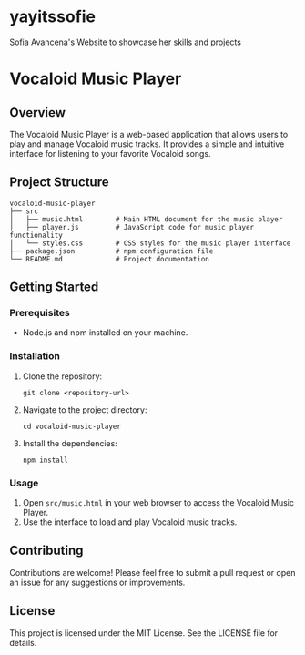 # yayitssofie
Sofia Avancena's Website to showcase her skills and projects

# Vocaloid Music Player

## Overview
The Vocaloid Music Player is a web-based application that allows users to play and manage Vocaloid music tracks. It provides a simple and intuitive interface for listening to your favorite Vocaloid songs.

## Project Structure
```
vocaloid-music-player
├── src
│   ├── music.html        # Main HTML document for the music player
│   ├── player.js         # JavaScript code for music player functionality
│   └── styles.css        # CSS styles for the music player interface
├── package.json          # npm configuration file
└── README.md             # Project documentation
```

## Getting Started

### Prerequisites
- Node.js and npm installed on your machine.

### Installation
1. Clone the repository:
   ```
   git clone <repository-url>
   ```
2. Navigate to the project directory:
   ```
   cd vocaloid-music-player
   ```
3. Install the dependencies:
   ```
   npm install
   ```

### Usage
1. Open `src/music.html` in your web browser to access the Vocaloid Music Player.
2. Use the interface to load and play Vocaloid music tracks.

## Contributing
Contributions are welcome! Please feel free to submit a pull request or open an issue for any suggestions or improvements.

## License
This project is licensed under the MIT License. See the LICENSE file for details.
